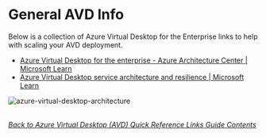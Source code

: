 # General AVD Info
Below is a collection of Azure Virtual Desktop for the Enterprise links to help with scaling your AVD deployment.

- [Azure Virtual Desktop for the enterprise - Azure Architecture Center | Microsoft Learn](https://learn.microsoft.com/en-us/azure/architecture/example-scenario/wvd/windows-virtual-desktop?toc=%2Fazure%2Fvirtual-desktop%2Ftoc.json&bc=%2Fazure%2Fvirtual-desktop%2Fbreadcrumb%2Ftoc.json)
- [Azure Virtual Desktop service architecture and resilience | Microsoft Learn](https://learn.microsoft.com/en-us/azure/virtual-desktop/service-architecture-resilience)

![azure-virtual-desktop-architecture](https://learn.microsoft.com/en-us/azure/cloud-adoption-framework/scenarios/wvd/media/azure-virtual-desktop-architecture.png)

\
[*Back to Azure Virtual Desktop (AVD) Quick Reference Links Guide Contents*](https://github.com/chrismihm-ms/AVDQuickLinks/blob/main/README.md#azure-virtual-desktop-avd-quick-reference-links)